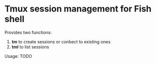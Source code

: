 # Tmux session management for Fish shell

Provides two functions:

1. **tm** to create sessions or conbect to existing ones
2. **tml** to list sessions

Usage: TODO
